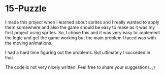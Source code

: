 # 15-Puzzle
 
I made this project when I learned about sprites and I really wanted to apply them somewhere and also the game should be easy to make as it was my first project using sprites.  So, I chose this and it was very easy to implement the logic and get the game working but the main problem I faced was with the moving animations.  

I had a hard time figuring out the problems. But ultimately I succeded in that.  

The code is not very nicely written. Feel free to share your suggestions. ;) 
